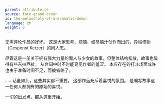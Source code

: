 ```yaml
---
parent: attribute.ce
source: fate-grand-order
id: the-melancholy-of-a-dramatic-demon
language: zh
weight: 0
---
```


无需评论作品的好坏。
这是大家思考、烦恼、绞尽脑汁创作而出的，异端怪物（Gespenst Ketzer）的同人志。

尽管这是一册关于拥有强大力量的魔人与少女的故事，但整体结构松散，故事也显得有些东拉西扯。
从台词中时不时能窥见作者的羞涩。
本应存在的打斗场面或许也由于准备时间不足，而被省略了。

……话虽如此，这些其实都不重要。
这部作品充斥着喜悦的氛围。
是编写故事这一任何人都拥有的原始的喜悦。

一切的出发点，都从这里开始。
